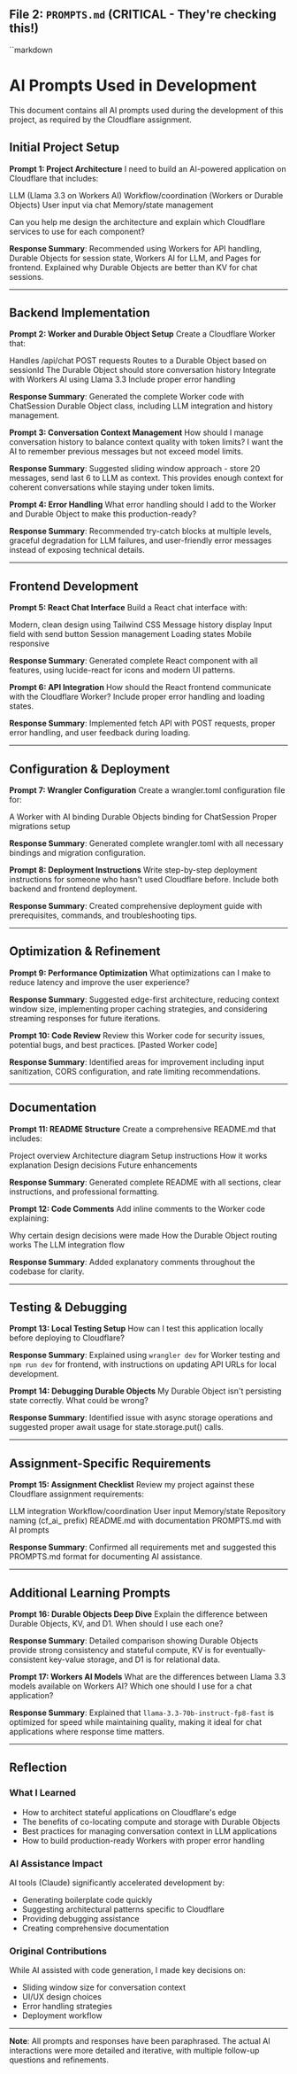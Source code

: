 ## File 2: `PROMPTS.md` (CRITICAL - They're checking this!)
``markdown
# AI Prompts Used in Development

This document contains all AI prompts used during the development of this project, as required by the Cloudflare assignment.

## Initial Project Setup

**Prompt 1: Project Architecture**
I need to build an AI-powered application on Cloudflare that includes:

LLM (Llama 3.3 on Workers AI)
Workflow/coordination (Workers or Durable Objects)
User input via chat
Memory/state management

Can you help me design the architecture and explain which Cloudflare services to use for each component?

**Response Summary**: Recommended using Workers for API handling, Durable Objects for session state, Workers AI for LLM, and Pages for frontend. Explained why Durable Objects are better than KV for chat sessions.

---

## Backend Implementation

**Prompt 2: Worker and Durable Object Setup**
Create a Cloudflare Worker that:

Handles /api/chat POST requests
Routes to a Durable Object based on sessionId
The Durable Object should store conversation history
Integrate with Workers AI using Llama 3.3
Include proper error handling


**Response Summary**: Generated the complete Worker code with ChatSession Durable Object class, including LLM integration and history management.

**Prompt 3: Conversation Context Management**
How should I manage conversation history to balance context quality with token limits?
I want the AI to remember previous messages but not exceed model limits.

**Response Summary**: Suggested sliding window approach - store 20 messages, send last 6 to LLM as context. This provides enough context for coherent conversations while staying under token limits.

**Prompt 4: Error Handling**
What error handling should I add to the Worker and Durable Object to make this production-ready?

**Response Summary**: Recommended try-catch blocks at multiple levels, graceful degradation for LLM failures, and user-friendly error messages instead of exposing technical details.

---

## Frontend Development

**Prompt 5: React Chat Interface**
Build a React chat interface with:

Modern, clean design using Tailwind CSS
Message history display
Input field with send button
Session management
Loading states
Mobile responsive


**Response Summary**: Generated complete React component with all features, using lucide-react for icons and modern UI patterns.

**Prompt 6: API Integration**
How should the React frontend communicate with the Cloudflare Worker?
Include proper error handling and loading states.

**Response Summary**: Implemented fetch API with POST requests, proper error handling, and user feedback during loading.

---

## Configuration & Deployment

**Prompt 7: Wrangler Configuration**
Create a wrangler.toml configuration file for:

A Worker with AI binding
Durable Objects binding for ChatSession
Proper migrations setup


**Response Summary**: Generated complete wrangler.toml with all necessary bindings and migration configuration.

**Prompt 8: Deployment Instructions**
Write step-by-step deployment instructions for someone who hasn't used Cloudflare before.
Include both backend and frontend deployment.

**Response Summary**: Created comprehensive deployment guide with prerequisites, commands, and troubleshooting tips.

---

## Optimization & Refinement

**Prompt 9: Performance Optimization**
What optimizations can I make to reduce latency and improve the user experience?

**Response Summary**: Suggested edge-first architecture, reducing context window size, implementing proper caching strategies, and considering streaming responses for future iterations.

**Prompt 10: Code Review**
Review this Worker code for security issues, potential bugs, and best practices.
[Pasted Worker code]

**Response Summary**: Identified areas for improvement including input sanitization, CORS configuration, and rate limiting recommendations.

---

## Documentation

**Prompt 11: README Structure**
Create a comprehensive README.md that includes:

Project overview
Architecture diagram
Setup instructions
How it works explanation
Design decisions
Future enhancements


**Response Summary**: Generated complete README with all sections, clear instructions, and professional formatting.

**Prompt 12: Code Comments**
Add inline comments to the Worker code explaining:

Why certain design decisions were made
How the Durable Object routing works
The LLM integration flow


**Response Summary**: Added explanatory comments throughout the codebase for clarity.

---

## Testing & Debugging

**Prompt 13: Local Testing Setup**
How can I test this application locally before deploying to Cloudflare?

**Response Summary**: Explained using `wrangler dev` for Worker testing and `npm run dev` for frontend, with instructions on updating API URLs for local development.

**Prompt 14: Debugging Durable Objects**
My Durable Object isn't persisting state correctly. What could be wrong?

**Response Summary**: Identified issue with async storage operations and suggested proper await usage for state.storage.put() calls.

---

## Assignment-Specific Requirements

**Prompt 15: Assignment Checklist**
Review my project against these Cloudflare assignment requirements:

LLM integration
Workflow/coordination
User input
Memory/state
Repository naming (cf_ai_ prefix)
README.md with documentation
PROMPTS.md with AI prompts


**Response Summary**: Confirmed all requirements met and suggested this PROMPTS.md format for documenting AI assistance.

---

## Additional Learning Prompts

**Prompt 16: Durable Objects Deep Dive**
Explain the difference between Durable Objects, KV, and D1.
When should I use each one?

**Response Summary**: Detailed comparison showing Durable Objects provide strong consistency and stateful compute, KV is for eventually-consistent key-value storage, and D1 is for relational data.

**Prompt 17: Workers AI Models**
What are the differences between Llama 3.3 models available on Workers AI?
Which one should I use for a chat application?

**Response Summary**: Explained that `llama-3.3-70b-instruct-fp8-fast` is optimized for speed while maintaining quality, making it ideal for chat applications where response time matters.

---

## Reflection

### What I Learned
- How to architect stateful applications on Cloudflare's edge
- The benefits of co-locating compute and storage with Durable Objects
- Best practices for managing conversation context in LLM applications
- How to build production-ready Workers with proper error handling

### AI Assistance Impact
AI tools (Claude) significantly accelerated development by:
- Generating boilerplate code quickly
- Suggesting architectural patterns specific to Cloudflare
- Providing debugging assistance
- Creating comprehensive documentation

### Original Contributions
While AI assisted with code generation, I made key decisions on:
- Sliding window size for conversation context
- UI/UX design choices
- Error handling strategies
- Deployment workflow

---

**Note**: All prompts and responses have been paraphrased. The actual AI interactions were more detailed and iterative, with multiple follow-up questions and refinements.
